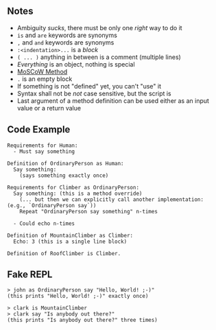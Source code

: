 Notes
-----

* Ambiguity *sucks*, there must be only one _right_ way to do it
* `is` and `are` keywords are synonyms
* `,` and `and` keywords are synonyms
* `:<indentation>...` is a _block_
* `( ... )` anything in between is a comment (multiple lines)
* _Everything_ is an object, nothing is special
* [MoSCoW Method](http://www.projectsmart.co.uk/moscow-method.php)
* `.` is an empty block
* If something is not "defined" yet, you can't "use" it
* Syntax shall not be _not_ case sensitive, but the script is
* Last argument of a method definition can be used either as an input value or a return value

Code Example
------------

```
Requirements for Human:
  - Must say something

Definition of OrdinaryPerson as Human:
  Say something:
    (says something exactly once)

Requirements for Climber as OrdinaryPerson:
  Say something: (this is a method override)
    (... but then we can explicitly call another implementation: (e.g., `OrdinaryPerson say`))
    Repeat "OrdinaryPerson say something" n-times

  - Could echo n-times

Definition of MountainClimber as Climber:
  Echo: 3 (this is a single line block)

Definition of RoofClimber is Climber.
```

Fake REPL
---------

```
> john as OrdinaryPerson say "Hello, World! ;-)"
(this prints "Hello, World! ;-)" exactly once)

> clark is MountainClimber
> clark say "Is anybody out there?"
(this prints "Is anybody out there?" three times)
```
